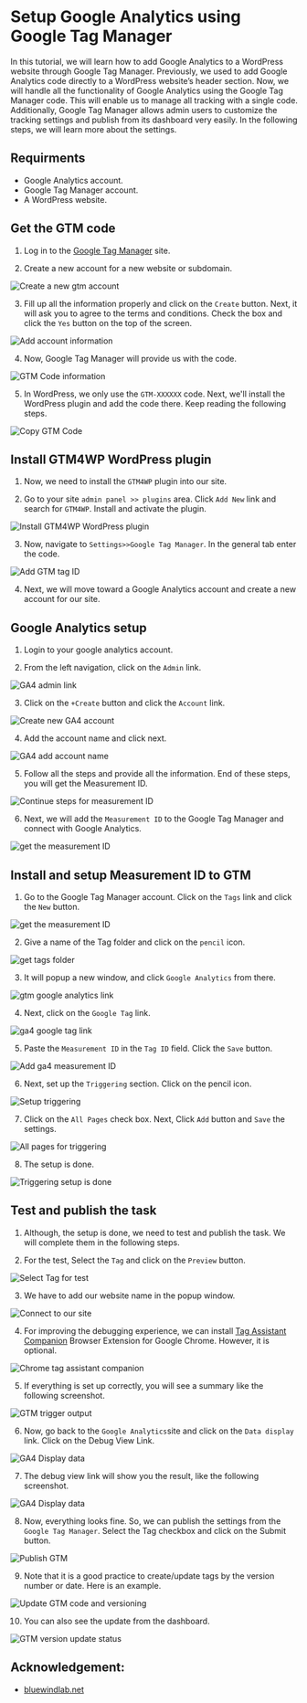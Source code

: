 # Setup Google Analytics using Google Tag Manager

In this tutorial, we will learn how to add Google Analytics to a WordPress website through Google Tag Manager. Previously, we used to add Google Analytics code directly to a WordPress website’s header section. Now, we will handle all the functionality of Google Analytics using the Google Tag Manager code. This will enable us to manage all tracking with a single code. Additionally, Google Tag Manager allows admin users to customize the tracking settings and publish from its dashboard very easily. In the following steps, we will learn more about the settings.

## Requirments

- Google Analytics account.
- Google Tag Manager account.
- A WordPress website.

## Get the GTM code

1. Log in to the [Google Tag Manager](https://tagmanager.google.com/#/home) site.

2. Create a new account for a new website or subdomain.

![Create a new gtm account](/previews/gtm_create_account.jpg)

3. Fill up all the information properly and click on the `Create` button. Next, it will ask you to agree to the terms and conditions. Check the box and click the `Yes` button on the top of the screen.

![Add account information](/previews/add_account_info.jpg)

4. Now, Google Tag Manager will provide us with the code.

![GTM Code information](/previews/gtm_code.jpg)

5. In WordPress, we only use the `GTM-XXXXXX` code. Next, we'll install the WordPress plugin and add the code there. Keep reading the following steps.

![Copy GTM Code](/previews/copy_the_gtm_code.jpg)

## Install GTM4WP WordPress plugin

1. Now, we need to install the `GTM4WP` plugin into our site.

2. Go to your site `admin panel >> plugins` area. Click `Add New` link and search for `GTM4WP`. Install and activate the plugin.

![Install GTM4WP WordPress plugin](/previews/install_GTM4WP_plugin.jpg)

3. Now, navigate to `Settings>>Google Tag Manager`. In the general tab enter the code.

![Add GTM tag ID](/previews/add_gtm_tag_id.jpg)

4. Next, we will move toward a Google Analytics account and create a new account for our site.

## Google Analytics setup

1. Login to your google analytics account.

2. From the left navigation, click on the `Admin` link.

![GA4 admin link](/previews/ga4_admin_link.jpg)

3. Click on the `+Create` button and click the `Account` link.

![Create new GA4 account](/previews/create_new_ga4_account.jpg)

4. Add the account name and click next.

![GA4 add account name](/previews/google_analytics_add_account_name.jpg)

5. Follow all the steps and provide all the information. End of these steps, you will get the Measurement ID.

![Continue steps for measurement ID](/previews/continue_steps_for_measurement_id.jpg)

6. Next, we will add the `Measurement ID` to the Google Tag Manager and connect with Google Analytics.

![get the measurement ID](/previews/ga4_measurement_id.jpg)

## Install and setup Measurement ID to GTM

1. Go to the Google Tag Manager account. Click on the `Tags` link and click the `New` button.

![get the measurement ID](/previews/gtm_tag_links.jpg)

2. Give a name of the Tag folder and click on the `pencil` icon.

![get tags folder](/previews/gtm_tags_folder.jpg)

3. It will popup a new window, and click `Google Analytics` from there.

![gtm google analytics link](/previews/gtm_google_analytics_link.jpg)

4. Next, click on the `Google Tag` link.

![ga4 google tag link](/previews/ga4_google_tag_link.jpg)

5. Paste the `Measurement ID` in the `Tag ID` field. Click the `Save` button.

![Add ga4 measurement ID](/previews/add_measurement_id.jpg)

6. Next, set up the `Triggering` section. Click on the pencil icon.

![Setup triggering](/previews/setup_triggerring.jpg)

7. Click on the `All Pages` check box. Next, Click `Add` button and `Save` the settings.

![All pages for triggering](/previews/choose_all_page_for_triggering.jpg)

8. The setup is done.

![Triggering setup is done](/previews/triggering_setup_done.jpg)

## Test and publish the task

1. Although, the setup is done, we need to test and publish the task. We will complete them in the following steps.

2. For the test, Select the `Tag` and click on the `Preview` button.

![Select Tag for test](/previews/select_tag_for_test.jpg)

3. We have to add our website name in the popup window.

![Connect to our site](/previews/connect_to_our_site.jpg)

4. For improving the debugging experience, we can install [Tag Assistant Companion](https://chromewebstore.google.com/detail/tag-assistant-companion) Browser Extension for Google Chrome. However, it is optional.

![Chrome tag assistant companion](/previews/tag_assistant_companion.jpg)

5. If everything is set up correctly, you will see a summary like the following screenshot.

![GTM trigger output](/previews/gtm_trigger_output.jpg)

6. Now, go back to the `Google Analytics`site and click on the `Data display` link. Click on the Debug View Link.

![GA4 Display data](/previews/ga4_display_data.jpg)

7. The debug view link will show you the result, like the following screenshot.

![GA4 Display data](/previews/debug_view_output.jpg)

8. Now, everything looks fine. So, we can publish the settings from the `Google Tag Manager`. Select the Tag checkbox and click on the Submit button.

![Publish GTM](/previews/publish_gtm.jpg)

9. Note that it is a good practice to create/update tags by the version number or date. Here is an example.

![Update GTM code and versioning](/previews/update_gtm_code_and_versioning.jpg)

10. You can also see the update from the dashboard.

![GTM version update status](/previews/gtm_version_update_status.jpg)

## Acknowledgement:

- [bluewindlab.net](https://bluewindlab.net)
